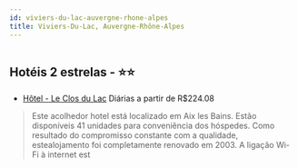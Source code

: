 ```yaml
---
id: viviers-du-lac-auvergne-rhone-alpes
title: Viviers-Du-Lac, Auvergne-Rhône-Alpes
---
```


<center><img src="http://photos.hotelbeds.com/giata/07/078553/078553a_hb_a_001.jpg" alt="" /></center>


## Hotéis 2 estrelas - ⭐️⭐️

-    [Hôtel - Le Clos du Lac](https://www.hurb.com/hoteis/viviers-du-lac/hotel-le-clos-du-lac-JNP-JP151164?cmp=18055) Diárias a partir de R$224.08
   > Este acolhedor hotel está localizado em Aix les Bains. Estão disponíveis 41 unidades para conveniência dos hóspedes. Como resultado do compromisso constante com a qualidade, estealojamento foi completamente renovado em 2003. A ligação Wi-Fi à internet est

